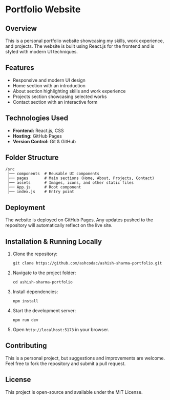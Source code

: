 
# Portfolio Website

## Overview  
This is a personal portfolio website showcasing my skills, work experience, and projects. The website is built using React.js for the frontend and is styled with modern UI techniques.  

## Features  
- Responsive and modern UI design  
- Home section with an introduction  
- About section highlighting skills and work experience  
- Projects section showcasing selected works  
- Contact section with an interactive form  

## Technologies Used  
- **Frontend:** React.js, CSS  
- **Hosting:** GitHub Pages  
- **Version Control:** Git & GitHub  

## Folder Structure  
```
/src  
 ├── components  # Reusable UI components  
 ├── pages       # Main sections (Home, About, Projects, Contact)  
 ├── assets      # Images, icons, and other static files  
 ├── App.js      # Root component  
 ├── index.js    # Entry point  
```  

## Deployment  
The website is deployed on GitHub Pages. Any updates pushed to the repository will automatically reflect on the live site.  

## Installation & Running Locally  
1. Clone the repository:  
   ```
   git clone https://github.com/ashcodac/ashish-sharma-portfolio.git
   ```  
2. Navigate to the project folder:  
   ```
   cd ashish-sharma-portfolio
   ```  
3. Install dependencies:  
   ```
   npm install
   ```  
4. Start the development server:  
   ```
   npm run dev
   ```  
5. Open `http://localhost:5173` in your browser.  

## Contributing  
This is a personal project, but suggestions and improvements are welcome. Feel free to fork the repository and submit a pull request.  

## License  
This project is open-source and available under the MIT License.  
